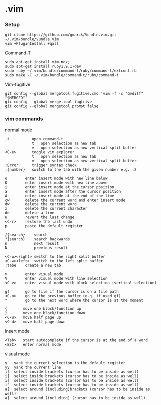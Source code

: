 .vim
====


### Setup


    git clone https://github.com/gmarik/Vundle.vim.git ~/.vim/bundle/Vundle.vim
    vim +PluginInstall +qall

Command-T

    sudo apt-get install vim-nox;
    sudo apt-get install ruby1.9.1-dev
    sudo ruby ~/.vim/bundle/command-t/ruby/command-t/extconf.rb
    sudo make -C ~/.vim/bundle/command-t/ruby/command-t

Vim-fugitive

    git config --global mergetool.fugitive.cmd 'vim -f -c "Gvdiff" "$MERGED"'
    git config --global merge.tool fugitive
    git config --global mergetool.prompt false

### vim commands

normal mode

    ,t          open command-t
                t   open selection as new tab
                v   open selection as new vertical split buffer
    <C-e>       toggle vim explorer
                t   open selection as new tab
                v   open selection as new vertical split buffer
    :Error      trigger syntax check
    ,{number}   switch to the tab with the given number e.g. ,2
   
    o        enter insert mode with new line below
    O        enter insert mode with new line above
    i        enter insert mode at the cursor position
    a        enter insert mode after the cursor position
    A        enter insert mode at the end of the line
    cw       delete the current word and enter insert mode
    dw       delete the current word
    x        delete the current character
    dd       delete a line
    u        revert the last change
    <C-r>    restore the last undo
    p        paste the default register
   
    /{search}    search
    ?{search}    search backwards
    n            next result
    N            previous result
   
    <C-w><right> switch to the right split buffer
    <C-w><left>  switch to the left split buffer
    :tabe    create a new tab
   
    v        enter visual mode
    V        enter visual mode with line selection
    <C-v>    enter visual mode with block selection (vertical selection)
   
    gf       go to file if the cursor is on a file path
    <C-o>    go to the previous buffer (e.g. if used gf)
    *        go to the next word where the cursor is at the moment
    
    {       move one block/function up
    }       move one block/function down
    <C-u>   move half page up
    <C-d>   move half page down
    
   
insert mode

    <Tab>   start autocomplete if the cursor is at the end of a word
    <ESC>   enter normal mode
    
visual mode

    y   yank the current selection to the default register
    yy  yank the current line
    i[  select inside brackets (cursor has to be inside as well)
    i]  select inside brackets (cursor has to be inside as well)
    i{  select inside brackets (cursor has to be inside as well)
    i'  select inside brackets (cursor has to be inside as well)
    a[  select around (including)brackets (cursor has to be inside as well)
    a]  select around (including) (cursor has to be inside as well)
        
    
